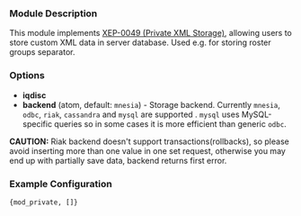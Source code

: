 ### Module Description
This module implements [XEP-0049 (Private XML Storage)](http://xmpp.org/extensions/xep-0049.html), allowing users to store custom XML data in server database. Used e.g. for storing roster groups separator.

### Options
* **iqdisc**
* **backend** (atom, default: `mnesia`) - Storage backend. Currently `mnesia`, `odbc`, `riak`, `cassandra` and `mysql` are supported . `mysql` uses MySQL-specific queries so in some cases it is more efficient than generic `odbc`.

**CAUTION:**  Riak backend doesn't support transactions(rollbacks), so please avoid inserting more
than one value in one set request, otherwise you may end up with partially save data, backend returns
first error.

### Example Configuration
```
{mod_private, []}
```
